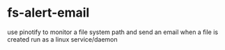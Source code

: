# fs-alert-email

use pinotify to monitor a file system path and send an email when a file is created
run as a linux service/daemon


